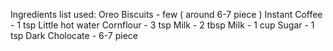 Ingredients list used:
Oreo Biscuits - few ( around 6-7 piece )
Instant Coffee - 1 tsp
Little hot water
Cornflour - 3 tsp
Milk - 2 tbsp
Milk - 1 cup
Sugar - 1 tsp
Dark Cholocate - 6-7 piece